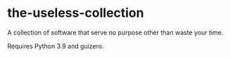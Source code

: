# the-useless-collection
A collection of software that serve no purpose other than waste your time.

Requires Python 3.9 and guizero.
